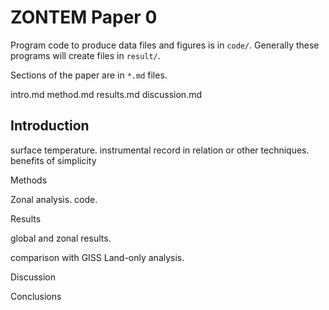 ZONTEM Paper 0
==============

Program code to produce data files and figures is in `code/`.
Generally these programs will create files in `result/`.

Sections of the paper are in `*.md` files.

intro.md
method.md
results.md
discussion.md

## Introduction

surface temperature. instrumental record in relation or other
techniques. benefits of simplicity

Methods

Zonal analysis. code.

Results

global and zonal results.

comparison with GISS Land-only analysis.

Discussion

Conclusions

